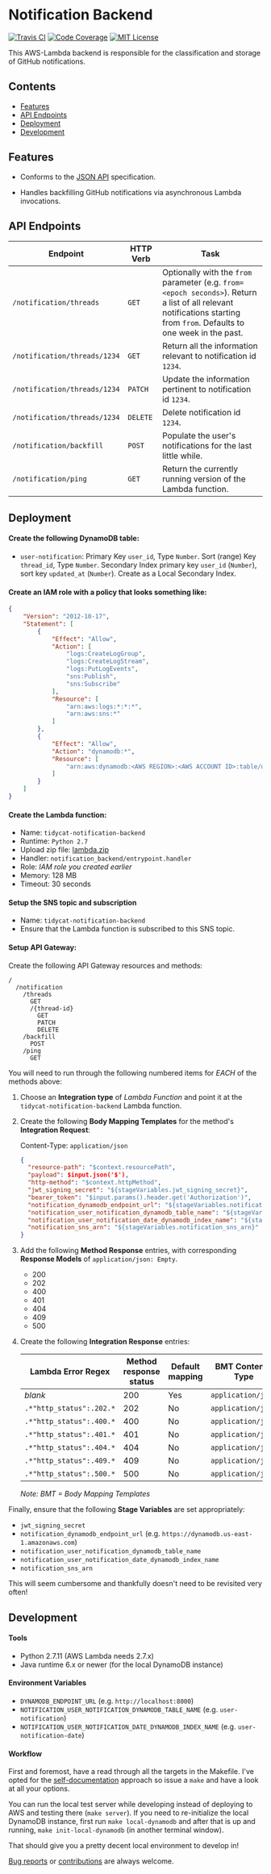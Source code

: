 # Notification Backend

[![Travis CI](https://img.shields.io/travis/tidycat/notification-backend/master.svg?style=flat-square)](https://travis-ci.org/tidycat/notification-backend)
[![Code Coverage](https://img.shields.io/coveralls/tidycat/notification-backend/master.svg?style=flat-square)](https://coveralls.io/github/tidycat/notification-backend?branch=master)
[![MIT License](https://img.shields.io/badge/license-MIT-brightgreen.svg?style=flat-square)](LICENSE.txt)

This AWS-Lambda backend is responsible for the classification and storage of
GitHub notifications.


## Contents

- [Features](#features)
- [API Endpoints](#api-endpoints)
- [Deployment](#deployment)
- [Development](#development)


## Features

- Conforms to the [JSON API](http://jsonapi.org) specification.

- Handles backfilling GitHub notifications via asynchronous Lambda invocations.


## API Endpoints

| Endpoint | HTTP Verb | Task |
| -------- | --------- | ---- |
| `/notification/threads` | `GET` | Optionally with the `from` parameter (e.g.  `from=<epoch seconds>`). Return a list of all relevant notifications starting from `from`. Defaults to one week in the past. |
| `/notification/threads/1234` | `GET` | Return all the information relevant to notification id `1234`. |
| `/notification/threads/1234` | `PATCH` | Update the information pertinent to notification id `1234`. |
| `/notification/threads/1234` | `DELETE` | Delete notification id `1234`. |
| `/notification/backfill` | `POST` | Populate the user's notifications for the last little while. |
| `/notification/ping` | `GET` | Return the currently running version of the Lambda function. |


## Deployment


#### Create the following DynamoDB table:

- `user-notification`: Primary Key `user_id`, Type `Number`. Sort (range) Key
  `thread_id`, Type `Number`. Secondary Index primary key `user_id` (`Number`),
  sort key `updated_at` (`Number`). Create as a Local Secondary Index.


#### Create an IAM role with a policy that looks something like:

``` json
{
    "Version": "2012-10-17",
    "Statement": [
        {
            "Effect": "Allow",
            "Action": [
                "logs:CreateLogGroup",
                "logs:CreateLogStream",
                "logs:PutLogEvents",
                "sns:Publish",
                "sns:Subscribe"
            ],
            "Resource": [
                "arn:aws:logs:*:*:*",
                "arn:aws:sns:*"
            ]
        },
        {
            "Effect": "Allow",
            "Action": "dynamodb:*",
            "Resource": [
                "arn:aws:dynamodb:<AWS REGION>:<AWS ACCOUNT ID>:table/user-notification"
            ]
        }
    ]
}
```


#### Create the Lambda function:

- Name: `tidycat-notification-backend`
- Runtime: `Python 2.7`
- Upload zip file: [lambda.zip](https://github.com/tidycat/notification-backend/releases/latest)
- Handler: `notification_backend/entrypoint.handler`
- Role: _IAM role you created earlier_
- Memory: 128 MB
- Timeout: 30 seconds


#### Setup the SNS topic and subscription

- Name: `tidycat-notification-backend`
- Ensure that the Lambda function is subscribed to this SNS topic.


#### Setup API Gateway:

Create the following API Gateway resources and methods:
``` text
/
  /notification
    /threads
      GET
      /{thread-id}
        GET
        PATCH
        DELETE
    /backfill
      POST
    /ping
      GET
```

You will need to run through the following numbered items for _EACH_ of the
methods above:

1. Choose an **Integration type** of _Lambda Function_ and point it at the
   `tidycat-notification-backend` Lambda function.

1. Create the following **Body Mapping Templates** for the method's
   **Integration Request**:

    Content-Type: `application/json`

    ``` json
    {
      "resource-path": "$context.resourcePath",
      "payload": $input.json('$'),
      "http-method": "$context.httpMethod",
      "jwt_signing_secret": "${stageVariables.jwt_signing_secret}",
      "bearer_token": "$input.params().header.get('Authorization')",
      "notification_dynamodb_endpoint_url": "${stageVariables.notification_dynamodb_endpoint_url}",
      "notification_user_notification_dynamodb_table_name": "${stageVariables.notification_user_notification_dynamodb_table_name}",
      "notification_user_notification_date_dynamodb_index_name": "${stageVariables.notification_user_notification_date_dynamodb_index_name}",
      "notification_sns_arn": "${stageVariables.notification_sns_arn}"
    }
    ```

1. Add the following **Method Response** entries, with corresponding **Response
   Models** of `application/json: Empty`.

    - 200
    - 202
    - 400
    - 401
    - 404
    - 409
    - 500

1. Create the following **Integration Response** entries:

    | Lambda Error Regex       | Method response status | Default mapping | BMT Content-Type   | BMT Template                    |
    | ------------------       | ---------------------- | --------------- | ----------------   | ------------                    |
    | _blank_                  | 200                    | Yes             | `application/json` | `$input.json('$.data')`         |
    | `.*"http_status":.202.*` | 202                    | No              | `application/json` | `$input.path('$.errorMessage')` |
    | `.*"http_status":.400.*` | 400                    | No              | `application/json` | `$input.path('$.errorMessage')` |
    | `.*"http_status":.401.*` | 401                    | No              | `application/json` | `$input.path('$.errorMessage')` |
    | `.*"http_status":.404.*` | 404                    | No              | `application/json` | `$input.path('$.errorMessage')` |
    | `.*"http_status":.409.*` | 409                    | No              | `application/json` | `$input.path('$.errorMessage')` |
    | `.*"http_status":.500.*` | 500                    | No              | `application/json` | `$input.path('$.errorMessage')` |

    _Note: BMT = Body Mapping Templates_



Finally, ensure that the following **Stage Variables** are set appropriately:

- `jwt_signing_secret`
- `notification_dynamodb_endpoint_url` (e.g. `https://dynamodb.us-east-1.amazonaws.com`)
- `notification_user_notification_dynamodb_table_name`
- `notification_user_notification_date_dynamodb_index_name`
- `notification_sns_arn`

This will seem cumbersome and thankfully doesn't need to be revisited very
often!


## Development

#### Tools

- Python 2.7.11 (AWS Lambda needs 2.7.x)
- Java runtime 6.x or newer (for the local DynamoDB instance)

#### Environment Variables

- `DYNAMODB_ENDPOINT_URL` (e.g. `http://localhost:8000`)
- `NOTIFICATION_USER_NOTIFICATION_DYNAMODB_TABLE_NAME` (e.g. `user-notification`)
- `NOTIFICATION_USER_NOTIFICATION_DATE_DYNAMODB_INDEX_NAME` (e.g. `user-notification-date`)

#### Workflow

First and foremost, have a read through all the targets in the Makefile. I've
opted for the [self-documentation][1] approach so issue a `make` and have a
look at all your options.

You can run the local test server while developing instead of deploying to AWS
and testing there (`make server`). If you need to re-initialize the local
DynamoDB instance, first run `make local-dynamodb` and after that is up and
running, `make init-local-dynamodb` (in another terminal window).

That should give you a pretty decent local environment to develop in!

[Bug reports][2] or [contributions][3] are always welcome.


[1]: http://marmelab.com/blog/2016/02/29/auto-documented-makefile.html
[2]: https://github.com/tidycat/notification-backend/issues
[3]: https://github.com/tidycat/notification-backend/pulls
